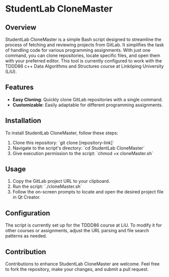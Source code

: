 # StudentLab CloneMaster

## Overview
StudentLab CloneMaster is a simple Bash script designed to streamline the process of fetching and reviewing projects from GitLab. It simplifies the task of handling code for various programming assignments. With just one command, you can clone repositories, locate specific files, and open them with your preferred editor. This tool is currently configured to work  with the TDDD86 c++ Data Algorithms and Structures course at Linköping University (LiU).

## Features
- **Easy Cloning**: Quickly clone GitLab repositories with a single command.
- **Customizable**: Easily adaptable for different programming assignments.

## Installation
To install StudentLab CloneMaster, follow these steps:
1. Clone this repository: \`git clone [repository-link]\`
2. Navigate to the script's directory: \`cd StudentLab CloneMaster\`
3. Give execution permission to the script: \`chmod +x cloneMaster.sh\`

## Usage
1. Copy the GitLab project URL to your clipboard.
2. Run the script: \`./cloneMaster.sh\`
3. Follow the on-screen prompts to locate and open the desired project file in Qt Creator.

## Configuration
The script is currently set up for the TDDD86 course at LiU. To modify it for other courses or assignments, adjust the URL parsing and file search patterns as needed.

## Contribution
Contributions to enhance StudentLab CloneMaster are welcome. Feel free to fork the repository, make your changes, and submit a pull request.

